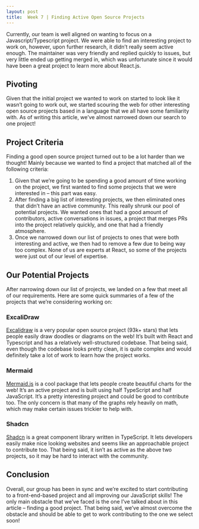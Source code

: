 ```yaml
---
layout: post
title:  Week 7 | Finding Active Open Source Projects
---
```


Currently, our team is well aligned on wanting to focus on a Javascript/Typescript project. We were able to find an interesting project to work on, however, upon further research, it didn’t really seem active enough. The maintainer was very friendly and replied quickly to issues, but very little ended up getting merged in, which was unfortunate since it would have been a great project to learn more about React.js.

<!--more-->

## Pivoting

Given that the initial project we wanted to work on started to look like it wasn’t going to work out, we started scouring the web for other interesting open source projects based in a language that we all have some familiarity with. As of writing this article, we’ve almost narrowed down our search to one project!

## Project Criteria

Finding a good open source project turned out to be a lot harder than we thought! Mainly because we wanted to find a project that matched all of the following criteria:

1. Given that we’re going to be spending a good amount of time working on the project, we first wanted to find some projects that we were interested in – this part was easy.
2. After finding a big list of interesting projects, we then eliminated ones that didn’t have an active community. This really shrunk our pool of potential projects. We wanted ones that had a good amount of contributors, active conversations in issues, a project that merges PRs into the project relatively quickly, and one that had a friendly atmosphere.
3. Once we narrowed down our list of projects to ones that were both interesting and active, we then had to remove a few due to being way too complex. None of us are experts at React, so some of the projects were just out of our level of expertise.

## Our Potential Projects

After narrowing down our list of projects, we landed on a few that meet all of our requirements. Here are some quick summaries of a few of the projects that we’re considering working on:

### ExcaliDraw

[Excalidraw](https://github.com/excalidraw/excalidraw) is a very popular open source project (93k+ stars) that lets people easily draw doodles or diagrams on the web! It’s built with React and Typescript and has a relatively well-structured codebase. That being said, even though the codebase looks pretty clean, it is quite complex and would definitely take a lot of work to learn how the project works.

### Mermaid

[Mermaid.js](https://github.com/mermaid-js/mermaid) is a cool package that lets people create beautiful charts for the web! It’s an active project and is built using half TypeScript and half JavaScript. It’s a pretty interesting project and could be good to contribute too. The only concern is that many of the graphs rely heavily on math, which may make certain issues trickier to help with.

### Shadcn

[Shadcn](https://github.com/shadcn-ui/ui) is a great component library written in TypeScript. It lets developers easily make nice looking websites and seems like an approachable project to contribute too. That being said, it isn’t as active as the above two projects, so it may be hard to interact with the community.

## Conclusion

Overall, our group has been in sync and we’re excited to start contributing to a front-end-based project and all improving our JavaScript skills! The only main obstacle that we’ve faced is the one I’ve talked about in this article – finding a good project. That being said, we’ve almost overcome the obstacle and should be able to get to work contributing to the one we select soon!


